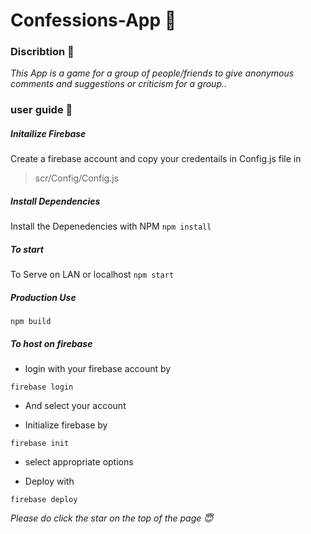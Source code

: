 # Confessions-App :thought_balloon:



### Discribtion :pencil:
*This App is a game for a group of people/friends to give anonymous comments and suggestions or criticism for a group..*




### user guide :ledger:


   ##### Initailize Firebase  
Create a firebase account and copy your credentails in Config.js file in 
> scr/Config/Config.js



   ##### Install Dependencies
Install the Depenedencies with NPM
```npm install```



   ##### To start
To Serve on LAN or localhost
```npm start```



   ##### Production Use
```npm build```




##### To host on firebase


- login with your firebase account by 

```firebase login```

- And select your account


- Initialize firebase by 

```firebase init```

- select appropriate options

- Deploy with

```firebase deploy```







*Please do click the star on the top of the page :innocent:*
